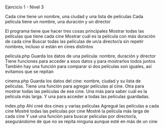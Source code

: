 Ejercicio 1 - Nivel 3

Cada cine tiene un nombre, una ciudad y una lista de películas
Cada película tiene un nombre, una duración y un director

El programa tiene que hacer tres cosas principales
Mostrar todas las películas que tiene cada cine
Mostrar cuál es la película con más duración de cada cine
Buscar todas las películas de un/a director/a sin repetir nombres, incluso si están en cines distintos

pelicula.php
Guarda los datos de una película: nombre, duración y director
Tiene funciones para acceder a esos datos y para mostrarlos todos juntos
También hay una función para comparar si dos películas son iguales, así evitamos que se repitan

cinema.php
Guarda los datos del cine: nombre, ciudad y su lista de películas.
Tiene una función para agregar películas al cine.
Otra para mostrar todas las películas de ese cine.
Una más para saber cuál es la película más larga.
Y una para acceder a todas las películas guardadas.

index.php
Ahí creé dos cines y varias películas
Agregué las películas a cada cine
Mostré todas las películas por cine
Mostré la película más larga de cada cine
Y usé una función para buscar películas por director/a, asegurándome de que no se repita ninguna aunque esté en más de un cine